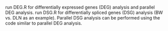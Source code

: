 run DEG.R for differentially expressed genes (DEG) analysis and parallel DEG analysis.
run DSG.R for differentially spliced genes (DSG) analysis (BW vs. DLN as an example).
Parallel DSG analysis can be performed using the code similar to parallel DEG analysis.
